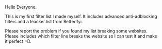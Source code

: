 Hello Everyone.

This is my first filter list I made myself. It includes advanced anti-adblocking filters and a teacker list from Better.fyi.

Please report the problem if you found my list breaking some websites. Please includes which filter line breaks the website so I can test it and make it perfect =D.
